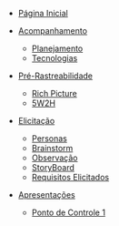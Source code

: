 - [Página Inicial](/)


- [Acompanhamento]()
  - [Planejamento](./acompanhamento/planejamento.md)
  - [Tecnologias](./tecnologias/tecnologias.md)

- [Pré-Rastreabilidade]()
  - [Rich Picture](./pre-rastreabilidade/richPicture.md)
  - [5W2H](./pre-rastreabilidade/5w2h.md)

- [Elicitação]() 
  - [Personas](./elicitacao/personas.md)
  - [Brainstorm](./elicitacao/brainstorm.md)
  - [Observação](./elicitacao/observacao.md)
  - [StoryBoard](./elicitacao/storyboard.md)
  - [Requisitos Elicitados](./elicitacao/requisitos_elicitados.md)

- [Apresentações]()
  - [Ponto de Controle 1](./apresentacoes/ponto_controle_1.md)

<!-- - [Priorização](#)


- [Análise](#)

- [Pós-Rastreabilidade](#) -->